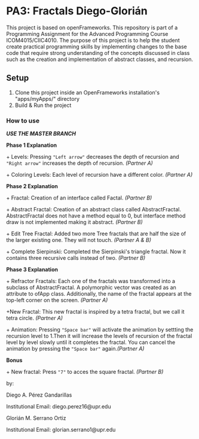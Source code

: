 # PA3: Fractals Diego-Glorián
This project is based on openFrameworks.
This repository is part of a Programming Assignment for the Advanced Programming Course ICOM4015/CIIC4010.
The purpose of this project is to help the student create practical programming skills by implementing changes to the base code that require strong understanding of the concepts discussed in class such as the creation and implementation of abstract classes, and recursion.


## Setup
1. Clone this project inside an OpenFrameworks installation's "apps/myApps/" directory
2. Build & Run the project

<h3>How to use</h3>

<p><b><i>USE THE MASTER BRANCH</b></i></p>

<b>Phase 1 Explanation</b>
<p>+ Levels: Pressing <code>"Left arrow"</code> decreases the depth of recursion and <code>"Right arrow"</code> increases the depth of recursion. <i>(Partner A)</i></p>
<p>+ Coloring Levels: Each level of recursion have a different color. <i>(Partner A)</i> </p>

<b>Phase 2 Explanation</b>
<p>+ Fractal: Creation of an interface called Factal. <i>(Partner B)</i> </p>
<p>+ Abstract Fractal: Creation of an abstract class called AbstractFractal. AbstractFractal does not have a method equal to 0, but interface method draw is not implemented making it abstract. <i>(Partner B)</i></p>
<p>+ Edit Tree Fractal: Added two more Tree fractals that are half the size of the larger existing one. They will not touch. <i>(Partner A & B)</i></p>
<p>+ Complete Sierpinski: Completed the Sierpinski's triangle fractal. Now it contains three recursive calls instead of two. <i>(Partner B)</i></p>

<b>Phase 3 Explanation</b>
<p>+ Refractor Fractals: Each one of the fractals was transformed into a subclass of AbstractFractal. A polymorphic vector was created as an attribute to ofApp class. Additionally, the name of the fractal appears at the top-left corner on the screen. <i>(Partner A)</i></p>
<p> +New Fractal: This new fractal is inspired by a tetra fractal, but we call it tetra circle. <i>(Partner A)</i></p>
<p>+ Animation: Pressing <code>"Space bar"</code> will activate the animation by settting the recursion level to 1.Then it will increase the levels of recursion of the fractal level by level slowly until it completes the fractal. You can cancel the animation by pressing the <code>"Space bar"</code> again.<i>(Partner A)</i></p>

<b>Bonus</b>
<p>+ New fractal: Press <code>"7"</code> to acces the square fractal.  <i>(Partner B)</i></p>


by:
<p>Diego A. Pérez Gandarillas </p>
</p>Institutional Email: diego.perez16@upr.edu </p>
<p>Glorián M. Serrano Ortiz  </p>
</p>Institutional Email: glorian.serrano1@upr.edu </p>
